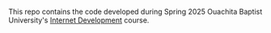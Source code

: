 This repo contains the code developed during Spring 2025 Ouachita Baptist University's [Internet Development](https://moodle.obu.edu/course/view.php?id=27941) course.
